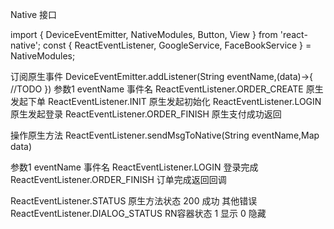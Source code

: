 Native 接口


import { DeviceEventEmitter, NativeModules, Button, View } from 'react-native';
const { ReactEventListener, GoogleService, FaceBookService } = NativeModules;


订阅原生事件
DeviceEventEmitter.addListener(String eventName,(data)->{
    //TODO
})
参数1  eventName  事件名
ReactEventListener.ORDER_CREATE  原生发起下单
ReactEventListener.INIT   原生发起初始化
ReactEventListener.LOGIN  原生发起登录
ReactEventListener.ORDER_FINISH   原生支付成功返回

操作原生方法
ReactEventListener.sendMsgToNative(String eventName,Map data)

参数1  eventName  事件名 
ReactEventListener.LOGIN  登录完成
ReactEventListener.ORDER_FINISH   订单完成返回回调



ReactEventListener.STATUS  原生方法状态  200 成功  其他错误
ReactEventListener.DIALOG_STATUS  RN容器状态  1 显示 0 隐藏



